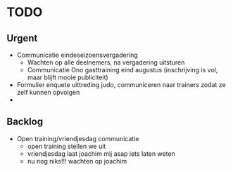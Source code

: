 # TODO
## Urgent
- Communicatie eindeseizoensvergadering
	- Wachten op alle deelnemers, na vergadering uitsturen
	- Communicatie Ono gasttraining eind augustus (inschrijving is vol, maar blijft mooie publiciteit)
- Formulier enquete uittreding judo, communiceren naar trainers zodat ze zelf kunnen opvolgen
-

## Backlog
- Open training/vriendjesdag communicatie
	- open training stellen we uit
	- vriendjesdag laat joachim mij asap iets laten weten
	- nu nog niks!!! wachten op joachim
<!--stackedit_data:
eyJoaXN0b3J5IjpbMTg1MDc1MDA4MywxNDU4Mzk4ODQ0LC0zNT
U0MTUzMjYsNDMxNDc5NzgsLTIxMTcwMDgyMTksNzA4Mjg2ODU4
LDE1NjQ1MDM0MzFdfQ==
-->